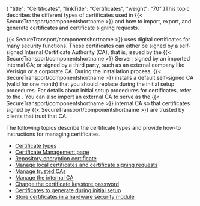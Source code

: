 {
    "title": "Certificates",
    "linkTitle": "Certificates",
    "weight": "70"
}This topic describes the different types of certificates used in {{< SecureTransport/componentshortname  >}} and how to import, export, and generate certificates and certificate signing requests.

{{< SecureTransport/componentshortname  >}} uses digital certificates for many security functions. These certificates can either be signed by a self-signed Internal Certificate Authority (CA), that is, issued by the {{< SecureTransport/componentshortname  >}} Server; signed by an imported internal CA; or signed by a third party, such as an external company like Verisign or a corporate CA. During the installation process, {{< SecureTransport/componentshortname  >}} installs a default self-signed CA (valid for one month) that you should replace during the initial setup procedures. For details about initial setup procedures for certificates, refer to the . You can also import an external CA to serve as the {{< SecureTransport/componentshortname  >}} internal CA so that certificates signed by {{< SecureTransport/componentshortname  >}} are trusted by clients that trust that CA.

The following topics describe the certificate types and provide how-to instructions for managing certificates.

-   [Certificate types](r_st_certificate_types)
-   [Certificate Management page](c_st_certificate_management_page)
-   [Repository encryption certificate](t_st_repository_encryption_certificate)
-   [Manage local certificates and certificate signing requests](t_st_localcertificatesandcsrs)
-   [Manage trusted CAs](t_st_trustedcas)
-   [Manage the internal CA](t_st_internalca)
-   [Change the certificate keystore password](t_st_certificatekeystorepasswordca)
-   [Certificates to generate during initial setup](r_st_certificatestogenerate)
-   [Store certificates in a hardware security module](t_st_storecertificatesinhsm)
